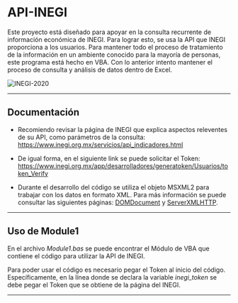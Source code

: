 

# **API-INEGI**

Este proyecto está diseñado para apoyar en la consulta recurrente de información económica de INEGI. Para lograr esto, se usa la API que INEGI proporciona a los usuarios. Para mantener todo el proceso de tratamiento de la información en un ambiente conocido para la mayoría de personas, este programa está hecho en VBA. Con lo anterior intento mantener el proceso de consulta y análisis de datos dentro de Excel.



![INEGI-2020](https://github.com/user-attachments/assets/e24fa025-ef66-49a3-8eb0-255a33d63e8e)


---

## **Documentación**
- Recomiendo revisar la página de INEGI que explica aspectos releventes de su API, como parámetros de la consulta: https://www.inegi.org.mx/servicios/api_indicadores.html

- De igual forma, en el siguiente link se puede solicitar el Token: https://www.inegi.org.mx/app/desarrolladores/generatoken/Usuarios/token_Verify

- Durante el desarrollo del código se utiliza el objeto MSXML2 para trabajar con los datos en formato XML. Para más información se puede consultar las siguientes páginas: [DOMDocument](https://learn.microsoft.com/en-us/previous-versions/windows/desktop/ms766564(v=vs.85)) y [ServerXMLHTTP](https://learn.microsoft.com/en-us/previous-versions/windows/desktop/ms762278(v=vs.85)).
  
---


## **Uso de Module1**

En el archivo _Module1.bas_ se puede encontrar el Módulo de VBA que contiene el código para utilizar la API de INEGI. 

Para poder usar el código es necesario pegar el Token al inicio del código. Específicamente, en la línea donde se declara la variable _inegi_token_ se debe pegar el Token que se obtiene de la página del INEGI.

---


